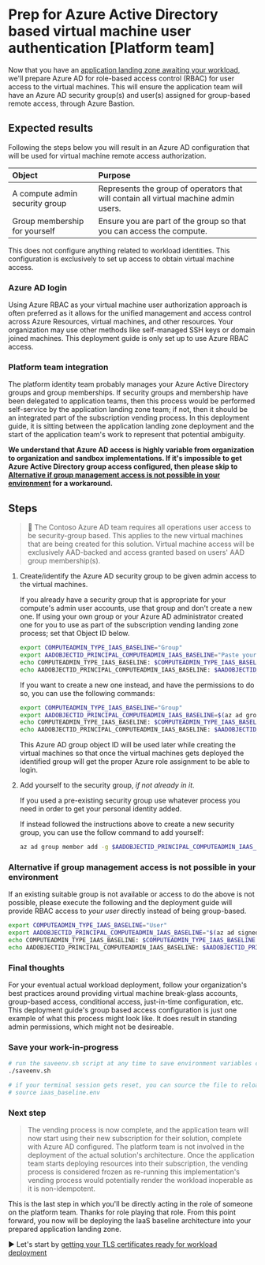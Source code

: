 # Prep for Azure Active Directory based virtual machine user authentication [Platform team]

Now that you have an [application landing zone awaiting your workload](./04-subscription-vending-execute.md), we'll prepare Azure AD for role-based access control (RBAC) for user access to the virtual machines. This will ensure the application team will have an Azure AD security group(s) and user(s) assigned for group-based remote access, through Azure Bastion.

## Expected results

Following the steps below you will result in an Azure AD configuration that will be used for virtual machine remote access authorization.

| Object                         | Purpose                                   |
| :----------------------------- | :---------------------------------------- |
| A compute admin security group | Represents the group of operators that will contain all virtual machine admin users. |
| Group membership for yourself  | Ensure you are part of the group so that you can access the compute.                 |

This does not configure anything related to workload identities. This configuration is exclusively to set up access to obtain virtual machine access.

### Azure AD login

Using Azure RBAC as your virtual machine user authorization approach is often preferred as it allows for the unified management and access control across Azure Resources, virtual machines, and other resources. Your organization may use other methods like self-managed SSH keys or domain joined machines. This deployment guide is only set up to use Azure RBAC access.

### Platform team integration

The platform identity team probably manages your Azure Active Directory groups and group memberships. If security groups and membership have been delegated to application teams, then this process would be performed self-service by the application landing zone team; if not, then it should be an integrated part of the subscription vending process. In this deployment guide, it is sitting between the application landing zone deployment and the start of the application team's work to represent that potential ambiguity.

**We understand that Azure AD access is highly variable from organization to organization and sandbox implementations. If it's impossible to get Azure Active Directory group access configured, then please skip to [Alternative if group management access is not possible in your environment](#alternative-if-group-management-access-is-not-possible-in-your-environment) for a workaround.**

## Steps

> :book: The Contoso Azure AD team requires all operations user access to be security-group based. This applies to the new virtual machines that are being created for this solution. Virtual machine access will be exclusively AAD-backed and access granted based on users' AAD group membership(s).

1. Create/identify the Azure AD security group to be given admin access to the virtual machines.

   If you already have a security group that is appropriate for your compute's admin user accounts, use that group and don't create a new one. If using your own group or your Azure AD administrator created one for you to use as part of the subscription vending landing zone process; set that Object ID below.

   ```bash
   export COMPUTEADMIN_TYPE_IAAS_BASELINE="Group"
   export AADOBJECTID_PRINCIPAL_COMPUTEADMIN_IAAS_BASELINE="Paste your existing compute admin group Object ID (guid) in these quotes."
   echo COMPUTEADMIN_TYPE_IAAS_BASELINE: $COMPUTEADMIN_TYPE_IAAS_BASELINE
   echo AADOBJECTID_PRINCIPAL_COMPUTEADMIN_IAAS_BASELINE: $AADOBJECTID_PRINCIPAL_COMPUTEADMIN_IAAS_BASELINE
   ```

   If you want to create a new one instead, and have the permissions to do so, you can use the following commands:

   ```bash
   export COMPUTEADMIN_TYPE_IAAS_BASELINE="Group"
   export AADOBJECTID_PRINCIPAL_COMPUTEADMIN_IAAS_BASELINE=$(az ad group create --display-name 'compute-admins-bu04a42' --mail-nickname 'compute-admins-bu04a42' --description "Principals in this group are compute admins in the bu04a42 virtual machines." --query id -o tsv)
   echo COMPUTEADMIN_TYPE_IAAS_BASELINE: $COMPUTEADMIN_TYPE_IAAS_BASELINE
   echo AADOBJECTID_PRINCIPAL_COMPUTEADMIN_IAAS_BASELINE: $AADOBJECTID_PRINCIPAL_COMPUTEADMIN_IAAS_BASELINE
   ```

   This Azure AD group object ID will be used later while creating the virtual machines so that once the virtual machines gets deployed the identified group will get the proper Azure role assignment to be able to login.

1. Add yourself to the security group, _if not already in it_.

   If you used a pre-existing security group use whatever process you need in order to get your personal identity added.

   If instead followed the instructions above to create a new security group, you can use the follow command to add yourself:

   ```bash
   az ad group member add -g $AADOBJECTID_PRINCIPAL_COMPUTEADMIN_IAAS_BASELINE --member-id $(az ad signed-in-user show --query id -o tsv)
   ```

### Alternative if group management access is not possible in your environment

If an existing suitable group is not available or access to do the above is not possible, please execute the following and the deployment guide will provide RBAC access to _your user_ directly instead of being group-based.

```bash
export COMPUTEADMIN_TYPE_IAAS_BASELINE="User"
export AADOBJECTID_PRINCIPAL_COMPUTEADMIN_IAAS_BASELINE="$(az ad signed-in-user show --query "id" -o tsv)"
echo COMPUTEADMIN_TYPE_IAAS_BASELINE: $COMPUTEADMIN_TYPE_IAAS_BASELINE
echo AADOBJECTID_PRINCIPAL_COMPUTEADMIN_IAAS_BASELINE: $AADOBJECTID_PRINCIPAL_COMPUTEADMIN_IAAS_BASELINE
```

### Final thoughts

For your eventual actual workload deployment, follow your organization's best practices around providing virtual machine break-glass accounts, group-based access, conditional access, just-in-time configuration, etc. This deployment guide's group based access configuration is just one example of what this process might look like. It does result in standing admin permissions, which might not be desireable.

### Save your work-in-progress

```bash
# run the saveenv.sh script at any time to save environment variables created above to iaas_baseline.env
./saveenv.sh

# if your terminal session gets reset, you can source the file to reload the environment variables
# source iaas_baseline.env
```

### Next step

> The vending process is now complete, and the application team will now start using their new subscription for their solution, complete with Azure AD configured. The platform team is not involved in the deployment of the actual solution's architecture. Once the application team starts deploying resources into their subscription, the vending process is considered frozen as re-running this implementation's vending process would potentially render the workload inoperable as it is non-idempotent.

This is the last step in which you'll be directly acting in the role of someone on the platform team. Thanks for role playing that role. From this point forward, you now will be deploying the IaaS baseline architecture into your prepared application landing zone.

:arrow_forward: Let's start by [getting your TLS certificates ready for workload deployment](./05-ca-certificates.md)
